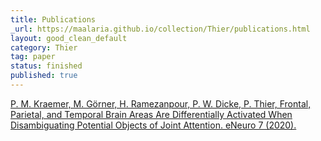 ```yaml
---
title: Publications
_url: https://maalaria.github.io/collection/Thier/publications.html
layout: good_clean_default
category: Thier
tag: paper
status: finished
published: true
---
```


[P. M. Kraemer, M. Görner, H. Ramezanpour, P. W. Dicke, P. Thier, Frontal, Parietal, and Temporal Brain Areas Are Differentially Activated When Disambiguating Potential Objects of Joint Attention. eNeuro 7 (2020).](./src/ENEURO.0437-19.2020.full.pdf)
